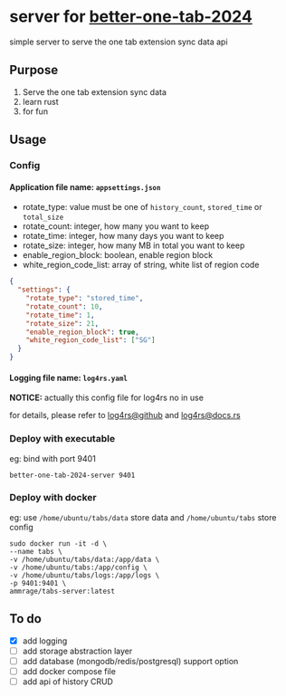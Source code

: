 # server for [better-one-tab-2024](https://github.com/AmmRage/better-one-tab-2024)

simple server to serve the one tab extension sync data api

## Purpose

1. Serve the one tab extension sync data
2. learn rust
3. for fun

## Usage

### Config

#### Application file name: `appsettings.json`

* rotate_type: value must be one of `history_count`, `stored_time` or `total_size`
* rotate_count: integer, how many you want to keep
* rotate_time: integer, how many days you want to keep
* rotate_size: integer, how many MB in total you want to keep
* enable_region_block: boolean, enable region block
* white_region_code_list: array of string, white list of region code

```json
{
  "settings": {
    "rotate_type": "stored_time",
    "rotate_count": 10,
    "rotate_time": 1,
    "rotate_size": 21,
    "enable_region_block": true,
    "white_region_code_list": ["SG"]
  }
}
```

#### Logging file name: `log4rs.yaml`

**NOTICE:** actually this config file for log4rs no in use

for details, please refer to [log4rs@github](https://github.com/estk/log4rs) and [log4rs@docs.rs](https://docs.rs/log4rs/latest/log4rs/)

### Deploy with executable

eg: bind with port 9401

```
better-one-tab-2024-server 9401
```

### Deploy with docker

eg: use `/home/ubuntu/tabs/data` store data and `/home/ubuntu/tabs` store config

```
sudo docker run -it -d \
--name tabs \
-v /home/ubuntu/tabs/data:/app/data \
-v /home/ubuntu/tabs:/app/config \
-v /home/ubuntu/tabs/logs:/app/logs \
-p 9401:9401 \
ammrage/tabs-server:latest
```

## To do

- [x] add logging
- [ ] add storage abstraction layer
- [ ] add database (mongodb/redis/postgresql) support option
- [ ] add docker compose file
- [ ] add api of history CRUD